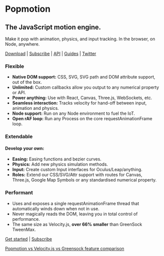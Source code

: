 # Popmotion

## The JavaScript motion engine.

Make it pop with animation, physics, and input tracking. In the browser, on Node, anywhere.

[Download](http://popmotion.io/download) | [Subscribe](https://popmotion.io/subscribe) | [API](http://popmotion.io/api) | [Guides](http://popmotion.io/guides/get-started) | [Twitter](http://twitter.com/popmotionjs)

### Flexible
* **Native DOM support:** CSS, SVG, SVG path and DOM attribute support, out of the box.
* **Unlimited:** Custom callbacks allow you output to any numerical property or API.
* **Power anything:** Use with React, Canvas, Three.js, WebSockets, etc.
* **Seamless interaction:** Tracks velocity for hand-off between input, animation and physics.
* **Node support:** Run on any Node environment to fuel the IoT.
* **Open rAF loop:** Run any Process on the core requestAnimationFrame loop.

### Extendable
#### Develop your own:
* **Easing:** Easing functions and bezier curves.
* **Physics:** Add new physics simulation methods.
* **Input:** Create custom Input interfaces for Oculus/Leap/anything.
* **Roles:** Extend our CSS/SVG/Attr support with routes for Canvas, Three.js, Google Map Symbols or any standardised numerical property.

### Performant
* Uses and exposes a single requestAnimationFrame thread that automatically winds down when not in use.
* Never magically reads the DOM, leaving you in total control of performance.
* The same size as Velocity.js, **over 66% smaller** than GreenSock TweenMax.

[Get started](http://popmotion.io/guides/get-started) | [Subscribe](https://popmotion.io/subscribe)

[Popmotion vs Velocity.js vs Greensock feature comparison](http://popmotion.io/guides/feature-comparison)

